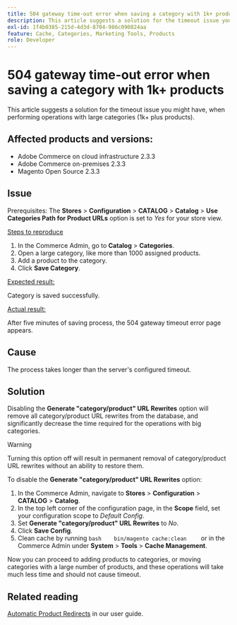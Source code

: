 ```yaml
---
title: 504 gateway time-out error when saving a category with 1k+ products
description: This article suggests a solution for the timeout issue you might have, when performing operations with large categories (1k+ plus products).
exl-id: 1f4b0385-215d-4d3d-8704-986c090824aa
feature: Cache, Categories, Marketing Tools, Products
role: Developer
---
```

# 504 gateway time-out error when saving a category with 1k+ products

This article suggests a solution for the timeout issue you might have, when performing operations with large categories (1k+ plus products).

## Affected products and versions:

* Adobe Commerce on cloud infrastructure 2.3.3
* Adobe Commerce on-premises 2.3.3
* Magento Open Source 2.3.3

## Issue

Prerequisites: The **Stores** > **Configuration** > **CATALOG** > **Catalog** > **Use Categories Path for Product URLs** option is set to *Yes* for your store view.

 <u>Steps to reproduce</u>

1. In the Commerce Admin, go to **Catalog** > **Categories**.
1. Open a large category, like more than 1000 assigned products.
1. Add a product to the category.
1. Click **Save Category**.

 <u>Expected result:</u>

Category is saved successfully.

 <u>Actual result:</u>

After five minutes of saving process, the 504 gateway timeout error page appears.

## Cause

The process takes longer than the server's configured timeout.

## Solution

Disabling the **Generate "category/product" URL Rewrites** option will remove all category/product URL rewrites from the database, and significantly decrease the time required for the operations with big categories.

>[!WARNING]
>
>Turning this option off will result in permanent removal of category/product URL rewrites without an ability to restore them.

To disable the **Generate "category/product" URL Rewrites** option:

1. In the Commerce Admin, navigate to **Stores** > **Configuration** > **CATALOG** > **Catalog**.
1. In the top left corner of the configuration page, in the **Scope** field, set your configuration scope to *Default Config*.
1. Set **Generate "category/product" URL Rewrites** to *No*.
1. Click **Save Config**.
1. Clean cache by running    ```bash    bin/magento cache:clean    ```    or in the Commerce Admin under **System** > **Tools** > **Cache Management**.

Now you can proceed to adding products to categories, or moving categories with a large number of products, and these operations will take much less time and should not cause timeout.

## Related reading

[Automatic Product Redirects](https://experienceleague.adobe.com/en/docs/commerce-admin/marketing/seo/url-rewrites/url-redirect-product-automatic) in our user guide.
